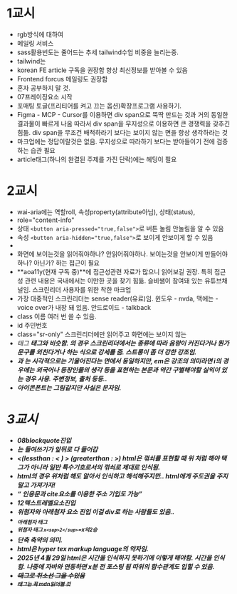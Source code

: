 # 1교시

- rgb방식에 대하여
- 메일링 서비스
- sass활용빈도는 줄어드는 추세 tailwind수업 비중을 늘리는중.
- tailwind는
- korean FE article 구독을 권장함 항상 최신정보를 받아볼 수 있음
- Frontend forcus 메일링도 권장함
- 혼자 공부하지 말 것.
- 07프레이징요소 시작
- 포매팅 토글(프리티어를 켜고 끄는 옵션)확장프로그램 사용하기.
- Figma - MCP - Cursor를 이용하면 div span으로 뚝딱 만드는 것과 거의 동일한 결과물이 빠르게 나옴 따라서 div span을 무지성으로 이용하면 큰 경쟁력을 갖추긴 힘듦. div span을 무조건 배척하라기 보다는 보이지 않는 면을 항상 생각하라는 것
- 마크업에는 정답이랄것은 없음. 무지성으로 따라하기 보다는 받아들이기 전에 검증하는 습관 필요
- article태그(하나의 완결된 주제를 가진 단락)에는 헤딩이 필요

# 2교시

- wai-aria에는 역할roll, 속성property(attribute아님), 상태(status),
- role="content-info"
- 상태 `<button aria-pressed="true,false">`로 버튼 눌림 안눌림을 알 수 있음
- 속성 `<button aria-hidden="true,false">`로 보이게 안보이게 할 수 있음
-
- 화면에 보이는것을 읽어줘야하나? 안읽어줘야하나. 보이는것을 안보이게 만들어야 하나? 아닌가? 하는 접근이 필요
- **aoa11y(현재 구독 중)**에 접근성관련 자료가 많으니 읽어보길 권장. 특히 접근성 관련 내용은 국내에서는 이만한 곳을 찾기 힘듦. 슬비쌤이 참여돼 있는 유튜브채널임. 스크린리더 사용자를 위한 착한 마크업
- 가장 대중적인 스크린리더는 sense reader(유료)임. 윈도우 - nvda, 맥에는 - voice over가 내장 돼 있음. 안드로이드 - talkback
- class 이름 여러 번 쓸 수 있음.
- id 주민번호
- class="sr-only" 스크린리더에만 읽어주고 화면에는 보이지 않는
- <em>태그 <strong>태그와 비슷함. <em>의 경우 스크린리더에서는 종류에 따라 음량이 커진다거나 뭔가 문구를 외친다거나 하는 식으로 강세를 줌. 스트롱이 좀 더 강한 강조임.
- <em>과 <i>는 시각적으로는 기울어진다는 면에서 동일하지만, em은 강조의 의미라면 i의 경우에는 외국어나 등장인물의 생각 등을 표현하는 본문과 약간 구별해야할 실익이 있는 경우 사용. 주변정보, 출처 등등..
- 아이콘폰트는 그림같지만 사실은 문자임.

# 3교시

- 08blockquote진입
- <bloackquote>는 들여쓰기가 앞뒤로 다 들어감
- &lt;(lessthan : < ) &gt; (greaterthan : >) html은 꺾쇠를 표현할 때 위 처럼 해야 택그가 아니라 일반 특수기호로서의 꺾쇠로 제대로 인식됨.
- html의 경우 위처럼 해도 알아서 인식하고 해석해주지만.. html에게 주도권을 주지 말고 가져가자!
- <q> 인용문과 cite요소를 이용한 주소 기입도 가능
- 12텍스트레벨요소진입
- 위첨자와 아래첨자 요소 진입 이걸 div로 하는 사람들도 있음..
- <sub>아래첨자 태그
- <sup>위첨자 태그 `x<sup>2</sup>`=x의2승
- <abbr>단축 축약의 의미.
- html은 hyper tex markup language의 약자임.
- <time datetime="2025-04-29t11:25:27">2025년 4월 29일</time> html은 시간을 인식하지 못하기에 이렇게 해야함. 시간을 인식함. 나중에 자바와 연동하면 x분 전 포스팅 됨 따위의 함수관계도 입힐 수 있음.
- <s>태그로 취소선 그을 수있음
- <small>태그는 꼭 mdn읽어볼 것
